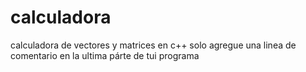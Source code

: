 # calculadora
calculadora de vectores y matrices en c++
solo agregue una linea de comentario en la ultima párte de tui programa
